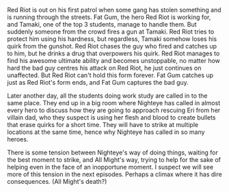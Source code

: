 Red Riot is out on his first patrol when some gang has stolen something and is running through the streets. Fat Gum, the hero Red Riot is working for, and Tamaki, one of the top 3 students, manage to handle them. But suddenly someone from the crowd fires a gun at Tamaki. Red Riot tries to protect him using his hardness, but regardless, Tamaki somehow loses his quirk from the gunshot. Red Riot chases the guy who fired and catches up to him, but he drinks a drug that overpowers his quirk. Red Riot manages to find his awesome ultimate ability and becomes unstoppable, no matter how hard the bad guy centres his attack on Red Riot, he just continues on unaffected. But Red Riot can't hold this form forever. Fat Gum catches up just as Red Riot's form ends, and Fat Gum captures the bad guy.

Later another day, all the students doing work study are called in to the same place. They end up in a big room where Nighteye has called in almost every hero to discuss how they are going to approach rescuing Eri from her villain dad, who they suspect is using her flesh and blood to create bullets that erase quirks for a short time. They will have to strike at multiple locations at the same time, hence why Nighteye has called in so many heroes. 

There is some tension between Nighteye's way of doing things, waiting for the best moment to strike, and All Might's way, trying to help for the sake of helping even in the face of an inopportune moment. I suspect we will see more of this tension in the next episodes. Perhaps a climax where it has dire consequences. (All Might's death?)